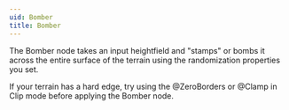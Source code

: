 ```yaml
---
uid: Bomber
title: Bomber
---
```


The Bomber node takes an input heightfield and "stamps" or bombs it across the entire surface of the terrain using the randomization properties you set.

If your terrain has a hard edge, try using the @ZeroBorders or @Clamp in Clip mode before applying the Bomber node.